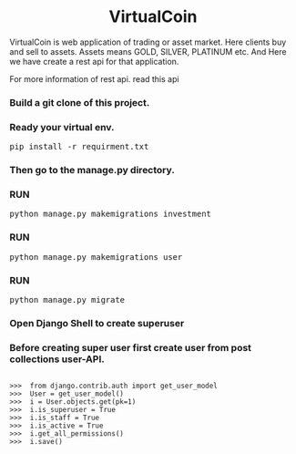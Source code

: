 <h1 align="center">VirtualCoin</h1>
<p>
VirtualCoin is web application of trading or asset market. Here clients buy and sell to assets. Assets means GOLD, SILVER, PLATINUM etc. 
And Here we have create a rest api for that application.

For more information of rest api. read this api
</p>
<h3>Build a git clone of this project. </h3>

<h3>Ready your virtual env. </h3> <pre>pip install -r requirment.txt </pre>

<h3> Then go to the manage.py directory. </h3>

<h3> RUN </h3> <pre>python manage.py makemigrations investment</pre>

<h3> RUN </h3> <pre>python manage.py makemigrations user</pre>

<h3> RUN </h3><pre>python manage.py migrate</pre>

<h3> Open Django Shell to create superuser</h3>

<h3> Before creating super user first create user from post collections user-API.</h3>

<pre><code>
>>>  from django.contrib.auth import get_user_model
>>>  User = get_user_model()
>>>  i = User.objects.get(pk=1)
>>>  i.is_superuser = True
>>>  i.is_staff = True
>>>  i.is_active = True
>>>  i.get_all_permissions()
>>>  i.save()
</code>
</pre>
